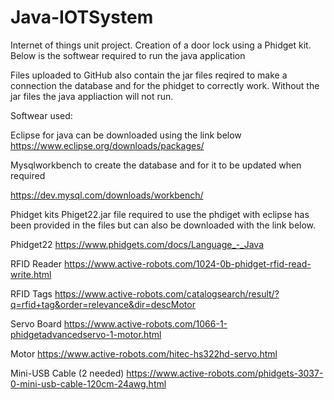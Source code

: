 # Java-IOTSystem
Internet of things unit project. Creation of a door lock using a Phidget kit. Below is the softwear required to run the java application 

Files uploaded to GitHub also contain the jar files reqired to make a connection the database and for the phidget to correctly work. Without the jar files the java appliaction will not run. 

Softwear used:

Eclipse for java can be downloaded using the link below 
https://www.eclipse.org/downloads/packages/

Mysqlworkbench to create the database and for it to be updated when required 

https://dev.mysql.com/downloads/workbench/

Phidget kits
Phiget22.jar file required to use the phdiget with eclipse has been provided in the files but can also be downloaded with the link below.

Phidget22
https://www.phidgets.com/docs/Language_-_Java

RFID Reader
https://www.active-robots.com/1024-0b-phidget-rfid-read-write.html

RFID Tags
https://www.active-robots.com/catalogsearch/result/?q=rfid+tag&order=relevance&dir=descMotor 

Servo Board 
https://www.active-robots.com/1066-1-phidgetadvancedservo-1-motor.html

Motor 
https://www.active-robots.com/hitec-hs322hd-servo.html

Mini-USB Cable (2 needed)
https://www.active-robots.com/phidgets-3037-0-mini-usb-cable-120cm-24awg.html
